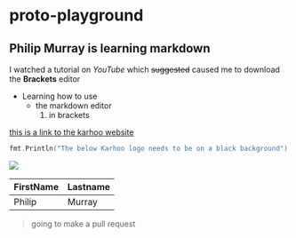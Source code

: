 # proto-playground
## Philip Murray is learning markdown

I watched a tutorial on *YouTube* which ~~suggested~~ caused me to download the **Brackets** editor


- Learning how to use 
    - the markdown editor
        1. in brackets
        
[this is a link to the karhoo website](https://www.karhoo.com/fleet-and-dms-partners/)


``` go
fmt.Println("The below Karhoo logo needs to be on a black background")
```

![](https://karhoo.wpengine.com/wp-content/uploads/KARHOO-logo-web.png)


| FirstName  | Lastname | 
| --- | --- |
| Philip | Murray |


> going to make a pull request
